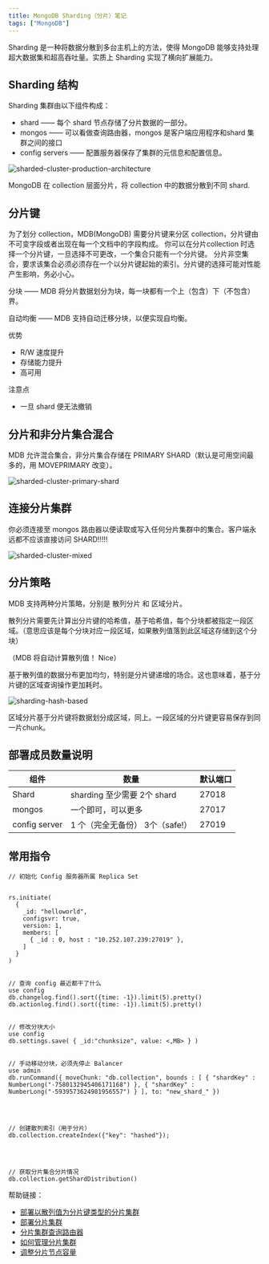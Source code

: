 ```yaml
---
title: MongoDB Sharding（分片）笔记
tags: ["MongoDB"]
---
```


Sharding 是一种将数据分散到多台主机上的方法，使得 MongoDB 能够支持处理超大数据集和超高吞吐量。实质上 Sharding 实现了横向扩展能力。



## Sharding 结构

Sharding 集群由以下组件构成：
* shard —— 每个 shard 节点存储了分片数据的一部分。
* mongos —— 可以看做查询路由器，mongos 是客户端应用程序和shard 集群之间的接口
* config servers —— 配置服务器保存了集群的元信息和配置信息。

<img src="/assets/img/sharded-cluster-production-architecture.bakedsvg.svg" title="sharded-cluster-production-architecture"/>

MongoDB 在 collection 层面分片，将 collection 中的数据分散到不同 shard.


## 分片键
为了划分 collection，MDB(MongoDB) 需要分片键来分区 collection，分片键由不可变字段或者出现在每一个文档中的字段构成。
你可以在分片collection 时选择一个分片键，一旦选择不可更改，一个集合只能有一个分片键。
分片非空集合，要求该集合必须必须存在一个以分片键起始的索引。分片键的选择可能对性能产生影响，务必小心。


分块 —— MDB 将分片数据划分为块，每一块都有一个上（包含）下（不包含）界。

自动均衡 —— MDB 支持自动迁移分块，以便实现自均衡。

优势

* R/W 速度提升
* 存储能力提升
* 高可用


注意点
* 一旦 shard 便无法撤销


## 分片和非分片集合混合

MDB 允许混合集合，非分片集合存储在 PRIMARY SHARD（默认是可用空间最多的，用 MOVEPRIMARY 改变）。

<img src="/assets/img/sharded-cluster-primary-shard.bakedsvg.svg"  title="sharded-cluster-primary-shard"/>



## 连接分片集群

你必须连接至 mongos 路由器以便读取或写入任何分片集群中的集合。客户端永远都不应该直接访问 SHARD!!!!!

<img src="/assets/img/sharded-cluster-mixed.bakedsvg.svg"  title="sharded-cluster-mixed"/>



## 分片策略


MDB 支持两种分片策略，分别是 散列分片 和 区域分片。


散列分片需要先计算出分片键的哈希值，基于哈希值，每个分块都被指定一段区域。（意思应该是每个分块对应一段区域，如果散列值落到此区域这存储到这个分块）

（MDB 将自动计算散列值！ Nice）


基于散列值的数据分布更加均匀，特别是分片键递增的场合。这也意味着，基于分片键的区域查询操作更加耗时。

<img src="/assets/img/sharding-hash-based.bakedsvg.svg"  title="sharding-hash-based"/>

区域分片基于分片键将数据划分成区域，同上。一段区域的分片键更容易保存到同一片chunk。


## 部署成员数量说明

| 组件 | 数量 | 默认端口 |
|------|------|------|
| Shard    |   sharding 至少需要 2个 shard |27018|
| mongos    |   一个即可，可以更多 |27017|
| config server    |   1 个（完全无备份） 3个（safe!） |27019|

## 常用指令

```
// 初始化 Config 服务器所属 Replica Set


rs.initiate(
  {
    _id: "helloworld",
    configsvr: true,
    version: 1,
    members: [
      { _id : 0, host : "10.252.107.239:27019" },
    ]
  }
)


// 查询 config 最近都干了什么
use config
db.changelog.find().sort({time: -1}).limit(5).pretty()
db.actionlog.find().sort({time: -1}).limit(5).pretty()


// 修改分块大小
use config 
db.settings.save( { _id:"chunksize", value: <,MB> } ) 


// 手动移动分块，必须先停止 Balancer
use admin 
db.runCommand({ moveChunk: "db.collection", bounds : [ { "shardKey" : NumberLong("-7580132945406171168") }, { "shardKey" : NumberLong("-5939573624981956557") } ], to: "new_shard_" })    




// 创建散列索引（用于分片）
db.collection.createIndex({"key": "hashed"});




// 获取分片集合分片情况
db.collection.getShardDistribution()

```




帮助链接：
* [部署以散列值为分片键类型的分片集群](https://docs.mongodb.com/v3.4/tutorial/deploy-sharded-cluster-hashed-sharding/#deploy-hashed-sharded-cluster-shard-collection)
* [部署分片集群](https://docs.mongodb.com/manual/tutorial/deploy-shard-cluster/)
* [分片集群查询路由器](https://docs.mongodb.com/manual/core/sharded-cluster-query-router/#sharding-mongos-broadcast)
* [如何管理分片集群](https://docs.mongodb.com/manual/tutorial/manage-sharded-cluster-balancer/)
* [调整分片节点容量](https://docs.mongodb.com/manual/tutorial/manage-sharded-cluster-balancer/#sharded-cluster-config-max-shard-size)